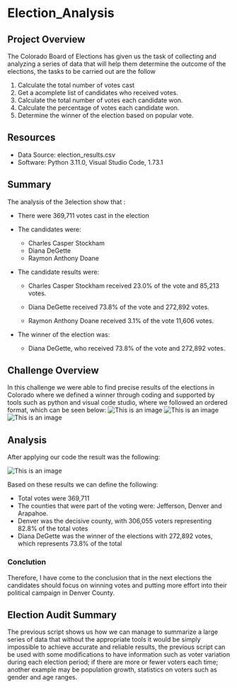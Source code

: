 # Election_Analysis
## Project Overview

The Colorado Board of Elections has given us the task of collecting and analyzing a series of data that will help them determine the outcome of the elections, the tasks to be carried out are the follow
1. Calculate the total number of votes cast
2. Get a acomplete list of candidates who received votes.
3. Calculate the total number of votes each candidate won.
4. Calculate the percentage of votes each candidate won.
5. Determine the winner of the election based on popular vote.

## Resources
- Data Source: election_results.csv
- Software: Python 3.11.0, Visual Studio Code, 1.73.1

## Summary

The analysis of the 3election show that :
- There were 369,711 votes cast in the election

- The candidates were:

  - Charles Casper Stockham
  - Diana DeGette
  - Raymon Anthony Doane
   
- The candidate results were:

  - Charles Casper Stockham received 23.0% of the vote and 85,213 votes.
   
  - Diana DeGette received 73.8% of the vote and 272,892 votes.
   
  - Raymon Anthony Doane received 3.1% of the vote 11,606 votes.
   
- The winner of the election was:

  - Diana DeGette, who received 73.8% of the vote and 272,892 votes.
    
 ## Challenge Overview
 
In this challenge we were able to find precise results of the elections in Colorado where we defined a winner through coding and supported by tools such as python and visual code studio, where we followed an ordered format, which can be seen below:
![This is an image](https://i.pinimg.com/originals/a1/d3/88/a1d3889979228f5c6dbbed833821b188.jpg)
![This is an image](https://i.pinimg.com/originals/28/4a/3b/284a3b50f1a2e868460002277228ca73.jpg)
![This is an image](https://i.pinimg.com/originals/85/27/23/85272339e3dbf9f263d3b2dfdc72fb3b.jpg)

## Analysis

After applying our code the result was the following:

![This is an image](https://i.pinimg.com/originals/f8/e6/de/f8e6dec2937dd5bf03dc6180aa9282a9.jpg)

Based on these results we can define the following:
 - Total votes were 369,711
 - The counties that were part of the voting were: Jefferson, Denver and Arapahoe.
 - Denver was the decisive county, with 306,055 voters representing 82.8% of the total votes
 - Diana DeGette was the winner of the elections with 272,892 votes, which represents 73.8% of the total

### Conclution

Therefore, I have come to the conclusion that in the next elections the candidates should focus on winning votes and putting more effort into their political campaign in Denver County.
 
## Election Audit Summary

The previous script shows us how we can manage to summarize a large series of data that without the appropriate tools it would be simply impossible to achieve accurate and reliable results, the previous script can be used with some modifications to have information such as voter variation during each election period; if there are more or fewer voters each time; another example may be population growth, statistics on voters such as gender and age ranges.
